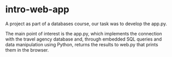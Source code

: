 # intro-web-app
A project as part of a databases course, our task was to develop the app.py.

The main point of interest is the app.py, which implements the connection with the travel agency database and, through embedded SQL queries and data manipulation using Python, returns the results to web.py that prints them in the browser.
